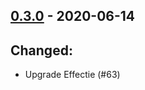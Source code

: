 ## [0.3.0](https://github.com/Kevin-Lee/logger-f/issues?utf8=%E2%9C%93&q=is%3Aissue+is%3Aclosed+milestone%3A%22milestone3%22) - 2020-06-14

## Changed:
* Upgrade Effectie (#63)
